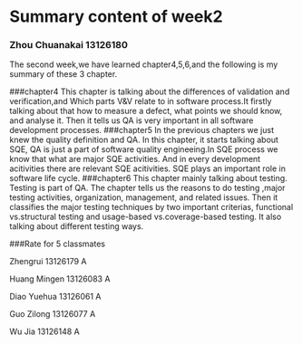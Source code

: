 Summary content of week2
===========================
### Zhou Chuanakai  13126180

The second week,we have learned chapter4,5,6,and the following is my summary of these 3 chapter.

###chapter4
  This chapter is talking about the differences of validation and verification,and Which parts V&V relate to in software process.It firstly talking about that how to measure a defect, what points we should know, and analyse it. Then it tells us QA is very important in all software development processes. 
###chapter5
  In the previous chapters we just knew the quality definition and QA. In this chapter, it starts talking about SQE, QA is just a part of software quality engineeing.In SQE process we know that what are major SQE activities. And in every development acitivities there are relevant SQE acitivities. SQE plays an important role in software life cycle.
###chapter6
  This chapter mainly talking about testing. Testing is part of QA. The chapter tells us the reasons to do testing ,major testing activities, organization, management, and related issues. Then it classifies the major testing techniques by two important criterias, functional vs.structural testing and usage-based vs.coverage-based testing. It also talking about different testing ways.


###Rate for 5 classmates

Zhengrui 13126179 A

Huang Mingen 13126083 A

Diao Yuehua 13126061 A

Guo Zilong 13126077 A

Wu Jia 13126148 A

